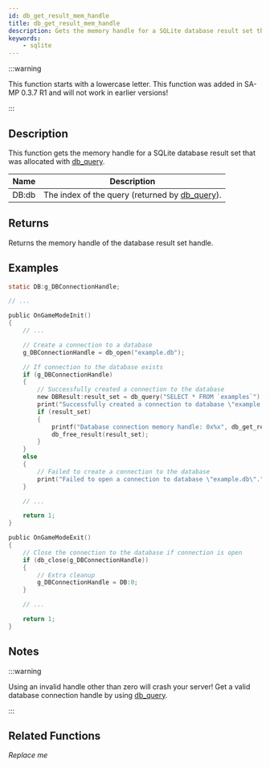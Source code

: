 ```yaml
---
id: db_get_result_mem_handle
title: db_get_result_mem_handle
description: Gets the memory handle for a SQLite database result set that was allocated with `db_query`.
keywords:
    - sqlite
---
```


:::warning

This function starts with a lowercase letter.
This function was added in SA-MP 0.3.7 R1 and will not work in earlier versions!

:::

## Description

This function gets the memory handle for a SQLite database result set that was allocated with [db_query](db_query).

| Name  | Description                                                |
| ----- | ---------------------------------------------------------- |
| DB:db | The index of the query (returned by [db_query](db_query)). |

## Returns

Returns the memory handle of the database result set handle.

## Examples

```c
static DB:g_DBConnectionHandle;

// ...

public OnGameModeInit()
{
    // ...

    // Create a connection to a database
    g_DBConnectionHandle = db_open("example.db");

    // If connection to the database exists
    if (g_DBConnectionHandle)
    {
        // Successfully created a connection to the database
        new DBResult:result_set = db_query("SELECT * FROM `examples`");
        print("Successfully created a connection to database \"example.db\".");
        if (result_set)
        {
            printf("Database connection memory handle: 0x%x", db_get_result_mem_handle(result_set));
            db_free_result(result_set);
        }
    }
    else
    {
        // Failed to create a connection to the database
        print("Failed to open a connection to database \"example.db\".");
    }

    // ...

    return 1;
}

public OnGameModeExit()
{
    // Close the connection to the database if connection is open
    if (db_close(g_DBConnectionHandle))
    {
        // Extra cleanup
        g_DBConnectionHandle = DB:0;
    }

    // ...

    return 1;
}
```

## Notes

:::warning

Using an invalid handle other than zero will crash your server!
Get a valid database connection handle by using [db_query](db_query).

:::

## Related Functions

*Replace me*

